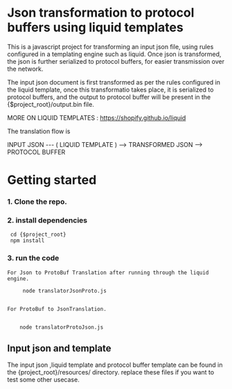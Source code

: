# Json transformation to protocol buffers using liquid templates
This is a javascript project for transforming an input json file, using rules configured in a templating engine such as liquid. Once json is transformed, the json is further serialized to protocol buffers, for easier transmission over the network.

The input json document is first transformed as per the rules configured in the liquid template, once this transformatio takes place, it is serialized to protocol buffers, and the output to protocol buffer will be present in the {$project_root}/output.bin file.

MORE ON LIQUID TEMPLATES :
https://shopify.github.io/liquid


The translation flow is 

INPUT JSON ---  ( LIQUID TEMPLATE )  --> TRANSFORMED JSON --> PROTOCOL BUFFER




# Getting started

### 1. Clone the repo.

### 2. install dependencies
     cd {$project_root}
     npm install

### 3. run the code

    For Json to ProtoBuf Translation after running through the liquid engine.
    
         node translatorJsonProto.js
    

    For ProtoBuf to JsonTranslation.

    
        node translatorProtoJson.js
    
             


## Input json and template
The input json ,liquid template and protocol buffer template can be found in the {project_root}/resources/ directory.
replace these files if you want to test some other usecase.


